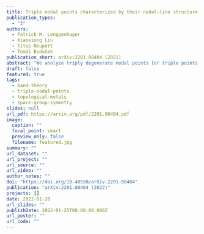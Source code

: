 ```yaml
---
title: Triple nodal points characterized by their nodal-line structure in all magnetic space groups
publication_types:
  - "3"
authors:
  - Patrick M. Lenggenhager
  - Xiaoxiong Liu
  - Titus Neupert
  - Tomáš Bzdušek
publication_short: arXiv:2201.08404 (2021)
abstract: "We analyze triply degenerate nodal points [or triple points (TPs) for short] in energy bands of crystalline solids. Specifically, we focus on spinless band structures, i.e., when spin-orbit coupling is negligible, and consider TPs formed along high-symmetry lines in the momentum space by a crossing of three bands transforming according to a 1D and a 2D irreducible corepresentation (ICR) of the little co-group. The result is a complete classification of such TPs in all magnetic space groups, including the non-symmorphic ones, according to several characteristics of the nodal-line structure at and near the TP. We show that the classification of the presently studied TPs is exhausted by 13 magnetic point groups (MPGs) that can arise as the little co-group of a high-symmetry line and which support both 1D and 2D spinless ICRs. For 10 of the identified MPGs, the TP characteristics are uniquely determined without further information; in contrast, for the 3 MPGs containing sixfold rotation symmetry, two types of TPs are possible, depending on the choice of the crossing ICRs. The classification result for each of the 13 MPGs is illustrated with first-principles calculations of a concrete material candidate.w"
draft: false
featured: true
tags:
  - band-theory
  - triple-nodal-points
  - topological-metals
  - space-group-symmetry
slides: null
url_pdf: https://arxiv.org/pdf/2201.08404.pdf
image:
  caption: ""
  focal_point: smart
  preview_only: false
  filename: featured.jpg
summary: ""
url_dataset: ""
url_project: ""
url_source: ""
url_video: ""
author_notes: ""
doi: "https://doi.org/10.48550/arXiv.2201.08404"
publication: "arXiv:2201.08404 (2022)"
projects: []
date: 2022-01-20
url_slides: ""
publishDate: 2022-01-25T00:00:00.000Z
url_poster: ""
url_code: ""
---
```

